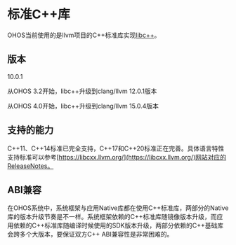
# 标准C++库

OHOS当前使用的是llvm项目的C++标准库实现[libc++](https://libcxx.llvm.org/)。

## 版本

10.0.1

从OHOS 3.2开始，libc++升级到clang/llvm 12.0.1版本

从OHOS 4.0开始，libc++升级到clang/llvm 15.0.4版本

## 支持的能力

C++11、C++14标准已完全支持，C++17和C++20标准正在完善。具体语言特性支持标准可以参考[https://libcxx.llvm.org/](https://libcxx.llvm.org/)网站对应的ReleaseNotes。

## ABI兼容
在OHOS系统中，系统框架与应用Native库都在使用C++标准库，两部分的Native库的版本升级节奏是不一样。系统框架依赖的C++标准库随镜像版本升级，而应用依赖的C++标准库随编译时候使用的SDK版本升级，两部分依赖的C++基础库会跨多个大版本，要保证双方C++ ABI兼容性是非常困难的。